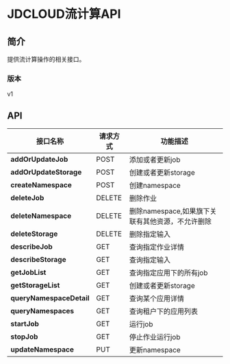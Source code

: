 # JDCLOUD流计算API


## 简介
提供流计算操作的相关接口。


### 版本
v1


## API
|接口名称|请求方式|功能描述|
|---|---|---|
|**addOrUpdateJob**|POST|添加或者更新job|
|**addOrUpdateStorage**|POST|创建或者更新storage|
|**createNamespace**|POST|创建namespace|
|**deleteJob**|DELETE|删除作业|
|**deleteNamespace**|DELETE|删除namespace,如果旗下关联有其他资源，不允许删除|
|**deleteStorage**|DELETE|删除指定输入|
|**describeJob**|GET|查询指定作业详情|
|**describeStorage**|GET|查询指定输入|
|**getJobList**|GET|查询指定应用下的所有job|
|**getStorageList**|GET|创建或者更新storage|
|**queryNamespaceDetail**|GET|查询某个应用详情|
|**queryNamespaces**|GET|查询租户下的应用列表|
|**startJob**|GET|运行job|
|**stopJob**|GET|停止作业运行job|
|**updateNamespace**|PUT|更新namespace|
